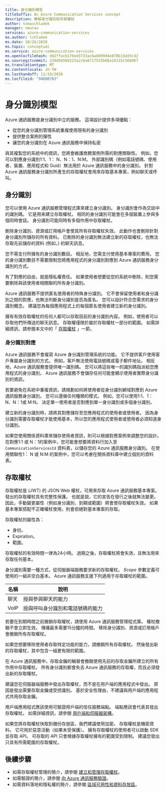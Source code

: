 ```yaml
---
title: 身分識別模型
titleSuffix: An Azure Communication Services concept
description: 瞭解身分識別和存取權杖
author: tomaschladek
manager: nmurav
services: azure-communication-services
ms.author: tchladek
ms.date: 10/26/2020
ms.topic: conceptual
ms.service: azure-communication-services
ms.openlocfilehash: dd2ffacb176ed3733acba8699d4e870b15dd3c42
ms.sourcegitcommit: 230d5656b525a2c6a6717525b68a10135c568d67
ms.translationtype: MT
ms.contentlocale: zh-TW
ms.lasthandoff: 11/19/2020
ms.locfileid: "94888703"
---
```

# <a name="identity-model"></a>身分識別模型

Azure 通訊服務是身分識別中立的服務。 這項設計提供多項優點：

- 從您的身分識別管理系統重複使用現有的身分識別
- 提供整合案例的彈性
- 讓您的身分識別在 Azure 通訊服務中保持私密

與其複製您的系統中的資訊，您將會維護商務案例所需的對應關聯性。 例如，您可以對應身分識別1:1、1： N、N：1、N:M。 外部識別碼（例如電話號碼、使用者、裝置、應用程式和 Guid）無法用於 Azure 通訊服務中的身分識別。 針對 Azure 通訊服務身分識別所產生的存取權杖會用來存取基本專案，例如聊天或呼叫。

## <a name="identity"></a>身分識別

您可以使用 Azure 通訊服務管理程式庫來建立身分識別。 身分識別會作為交談中的識別碼。 它是用來建立存取權杖。 相同的身分識別可能會在多個裝置上參與多個同時會話。 身分識別可能同時有多個作用中存取權杖。 

刪除身分識別、資源或訂用帳戶會使其所有存取權杖失效。 此動作也會刪除針對身分識別所儲存的所有資料。 已刪除的身分識別無法建立新的存取權杖，也無法存取先前儲存的資料 (例如，) 的聊天訊息。 

您不需支付所擁有的身分識別數目。 相反地，您需支付使用基本專案的費用。 您的身分識別數目不需要限制您將應用程式的身分識別對應到 Azure 通訊服務身分識別的方式。 

有了對應的自由，就是隱私權責任。 如果使用者想要從您的系統中刪除，則您需要刪除與該使用者相關聯的所有身分識別。

Azure 通訊服務不提供匿名使用者的特殊身分識別。 它不會保留使用者和身分識別之間的對應，也無法判斷身分識別是否為匿名。 您可以設計符合您需求的身分識別概念。 建議您為每個應用程式上的每個匿名使用者建立新的身分識別。 

擁有有效存取權杖的任何人都可以存取目前的身分識別內容。 例如，使用者可以存取他們所傳送的聊天訊息。 存取權僅限於屬於存取權杖一部分的範圍。 如需詳細資訊，請參閱本文中的「 [存取權杖](#access-tokens) 」一節。

### <a name="identity-mapping"></a>身分識別對應

Azure 通訊服務不會複寫 Azure 身分識別管理系統的功能。 它不提供客戶使用客戶專屬身分識別的方式。 例如，客戶無法使用電話號碼或電子郵件地址。 相反地，Azure 通訊服務會提供唯一識別碼。 您可以將這些唯一的識別碼指派給您應用程式的身分識別。 Azure 通訊服務不會儲存任何可能會顯示使用者實際身分識別的資訊。

若要避免在系統中重複資訊，請規劃如何將使用者從身分識別網域對應到 Azure 通訊服務身分識別。 您可以遵循任何種類的模式。 例如，您可以使用1:1、1： N、N：1或 M:N。 決定單一使用者是否對應到單一身分識別或多個身分識別。 

建立新的身分識別時，請將其對應儲存至您應用程式的使用者或使用者。 因為身分識別需要存取權杖才能使用基本，所以您的應用程式使用者或使用者必須知道身分識別。

如果您使用關係資料庫來儲存使用者資訊，則可以根據對應案例來調整您的設計。 在對應1:1 或 N：1的案例中，您可能會想要將資料行加入至 `CommunicationServicesId` 資料表，以儲存您的 Azure 通訊服務身分識別。 在使用關聯性1： N 或 N:M 的案例中，您可以考慮在關係資料庫中建立個別的資料表。

## <a name="access-tokens"></a>存取權杖

存取權杖是 (JWT) 的 JSON Web 權杖，可用來存取 Azure 通訊服務基本專案。 發出的存取權杖具有完整性保護。 也就是說，它的宣告在發行之後就無法變更。 因此，手動變更屬性（例如身分識別、到期或範圍）將會使存取權杖失效。 如果基本專案搭配不正確權杖使用，則會拒絕對基本專案的存取。 

存取權杖的屬性為：
* 身份。
* Expiration。
* 範圍。

存取權杖的有效時間一律為24小時。 過期之後，存取權杖將會失效，且無法用來存取任何基本。 

身分識別需要一種方式，從伺服器端服務要求新的存取權杖。 *Scope* 參數定義可使用的一組非空白基本。 Azure 通訊服務支援下列適用于存取權杖的範圍。

|名稱|說明|
|---|---|
|聊天|  授與參與聊天的能力|
|VoIP|  授與呼叫身分識別和電話號碼的能力|


若要在到期時間之前撤銷存取權杖，請使用 Azure 通訊服務管理程式庫。 權杖撤銷不會立即生效。 傳播最多需要15分鐘的時間。 移除身分識別、資源或訂用帳戶會撤銷所有存取權杖。 

如果您想要移除使用者存取特定功能的能力，請撤銷所有存取權杖。 然後發出新的存取權杖，其中包含一組更有限的範圍。

在 Azure 通訊服務中，存取金鑰的輪替會撤銷使用先前的存取金鑰所建立的所有作用中存取權杖。 所有身分識別都會失去 Azure 通訊服務的存取權，而且必須發出新的存取權杖。 

建議您在伺服器端服務中發出存取權杖，而不是在用戶端的應用程式中發出。 原因是發出需要存取金鑰或受控識別。 基於安全性理由，不建議與用戶端的應用程式共用存取金鑰。 

用戶端應用程式應該使用可驗證用戶端的信任服務端點。 端點應該會代表其發出存取權杖。 如需詳細資訊，請參閱 [用戶端和伺服器架構](./client-and-server-architecture.md)。

如果您將存取權杖快取到備份存放區，我們建議使用加密。 存取權杖是機密資料。 它可用於惡意活動（如果未受保護）。 擁有存取權杖的使用者可以啟動 SDK 並存取 API。 可存取的 API 只會根據存取權杖擁有的範圍受到限制。 建議您發出只具有所需範圍的存取權杖。

## <a name="next-steps"></a>後續步驟

* 如需存取權杖管理的簡介，請參閱 [建立和管理存取權杖](../quickstarts/access-tokens.md)。
* 如需驗證的簡介，請參閱 [向 Azure 通訊服務驗證](./authentication.md)。
* 如需資料落地和隱私權的簡介，請參閱 [區域可用性和資料存放區](./privacy.md)。